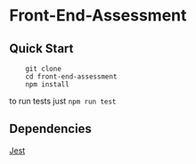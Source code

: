 # Front-End-Assessment

## Quick Start

```
    git clone
    cd front-end-assessment
    npm install
```

to run tests just `npm run test`

## Dependencies

[Jest](https://jest.com)
